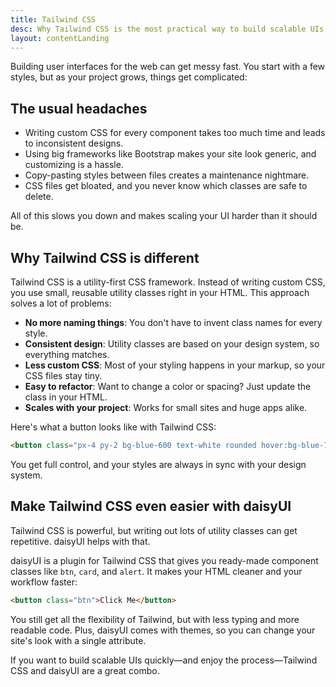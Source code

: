 ```yaml
---
title: Tailwind CSS
desc: Why Tailwind CSS is the most practical way to build scalable UIs, and how daisyUI makes it even better
layout: contentLanding
---
```


<script>
  import Translate from "$components/Translate.svelte"
</script>

Building user interfaces for the web can get messy fast. You start with a few styles, but as your project grows, things get complicated:

## The usual headaches

- Writing custom CSS for every component takes too much time and leads to inconsistent designs.
- Using big frameworks like Bootstrap makes your site look generic, and customizing is a hassle.
- Copy-pasting styles between files creates a maintenance nightmare.
- CSS files get bloated, and you never know which classes are safe to delete.

All of this slows you down and makes scaling your UI harder than it should be.

## Why Tailwind CSS is different

Tailwind CSS is a utility-first CSS framework. Instead of writing custom CSS, you use small, reusable utility classes right in your HTML. This approach solves a lot of problems:

- **No more naming things**: You don't have to invent class names for every style.
- **Consistent design**: Utility classes are based on your design system, so everything matches.
- **Less custom CSS**: Most of your styling happens in your markup, so your CSS files stay tiny.
- **Easy to refactor**: Want to change a color or spacing? Just update the class in your HTML.
- **Scales with your project**: Works for small sites and huge apps alike.

Here's what a button looks like with Tailwind CSS:

```html
<button class="px-4 py-2 bg-blue-600 text-white rounded hover:bg-blue-700">Click Me</button>
```

You get full control, and your styles are always in sync with your design system.


## Make Tailwind CSS even easier with daisyUI

Tailwind CSS is powerful, but writing out lots of utility classes can get repetitive. daisyUI helps with that.

daisyUI is a plugin for Tailwind CSS that gives you ready-made component classes like `btn`, `card`, and `alert`. It makes your HTML cleaner and your workflow faster:

```html
<button class="btn">Click Me</button>
```

You still get all the flexibility of Tailwind, but with less typing and more readable code. Plus, daisyUI comes with themes, so you can change your site's look with a single attribute.

If you want to build scalable UIs quickly—and enjoy the process—Tailwind CSS and daisyUI are a great combo.
